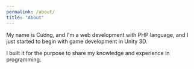 ```yaml
---
permalink: /about/
title: "About"
---
```


My name is Cương, and I'm a web development with PHP language, and I just started to begin with game development in Unity 3D.

I built it for the purpose to share my knowledge and experience in programming.